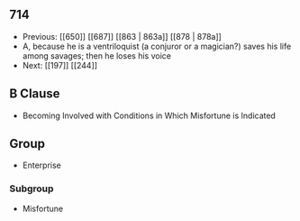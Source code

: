 ## 714
- Previous: [[650]] [[687]] [[863 | 863a]] [[878 | 878a]] 
- A, because he is a ventriloquist (a conjuror or a magician?) saves his life among savages; then he loses his voice
- Next: [[197]] [[244]] 

## B Clause
- Becoming Involved with Conditions in Which Misfortune is Indicated

## Group
- Enterprise

### Subgroup
- Misfortune

